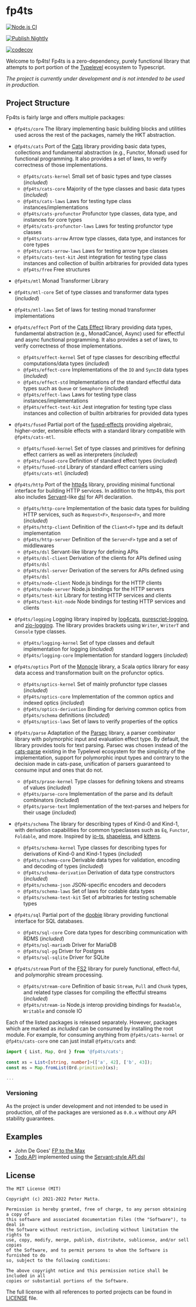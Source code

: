 # fp4ts

[![Node.js CI](https://github.com/mattapet/fp4ts/actions/workflows/build.yml/badge.svg)](https://github.com/fp4ts/fp4ts/actions/workflows/build.yml)

[![Publish Nightly](https://github.com/fp4ts/fp4ts/actions/workflows/publish-nightly.yml/badge.svg?branch=master)](https://github.com/fp4ts/fp4ts/actions/workflows/publish-nightly.yml)

[![codecov](https://codecov.io/gh/fp4ts/fp4ts/branch/master/graph/badge.svg?token=wXOEoz3yOm)](https://codecov.io/gh/fp4ts/fp4ts)

Welcome to fp4ts! Fp4ts is a zero-dependency, purely functional library that
attempts to port portion of the [Typelevel](https://typelevel.org/) ecosystem
to Typescript.

_The project is currently under development and is not intended to be used in
production._

## Project Structure

Fp4ts is fairly large and offers multiple packages:

- `@fp4ts/core` The library implementing basic building blocks and utilities
used across the rest of the packages, namely the HKT abstraction.

- `@fp4ts/cats` Port of the [Cats](https://github.com/typelevel/cats) library
providing basic data types, collections and fundamental abstraction (e.g.,
Functor, Monad) used for functional programming. It also provides a set of laws,
to verify correctness of those implementations.

  - `@fp4ts/cats-kernel` Small set of basic types and type classes (_included_)
  - `@fp4ts/cats-core` Majority of the type classes and basic data types (_included_) 
  - `@fp4ts/cats-laws` Laws for testing type class instances/implementations
  - `@fp4ts/cats-profunctor` Profunctor type classes, data type, and instances for core types
  - `@fp4ts/cats-profunctor-laws` Laws for testing profunctor type classes
  - `@fp4ts/cats-arrow` Arrow type classes, data type, and instances for core types
  - `@fp4ts/cats-arrow-laws` Laws for testing arrow type classes
  - `@fp4ts/cats-test-kit` Jest integration for testing type class instances and collection of builtin arbitraries for provided data types
  - `@fp4ts/free` Free structures


- `@fp4ts/mtl` Monad Transformer Library

 - `@fp4ts/mtl-core` Set of type classes and transformer data types (_included_)
 - `@fp4ts/mtl-laws` Set of laws for testing monad transformer implementations


- `@fp4ts/effect` Port of the [Cats Effect](https://github.com/typelevel/cats-effect)
library providing data types, fundamental abstraction (e.g., MonadCancel, Async)
used for effectful and async functional programming. It also provides a set of
laws, to verify correctness of those implementations.

  - `@fp4ts/effect-kernel` Set of type classes for describing effectful computations/data types (_included_)
  - `@fp4ts/effect-core` Implementations of the `IO` and `SyncIO` data types (_included_)
  - `@fp4ts/effect-std` Implementations of the standard effectful data types such as `Queue` or `Semaphore` (_included_)
  - `@fp4ts/effect-laws` Laws for testing type class instances/implementations
  - `@fp4ts/effect-test-kit` Jest integration for testing type class instances and collection of builtin arbitraries for provided data types

- `@fp4ts/fused` Partial port of the [fused-effects](https://hackage.haskell.org/package/fused-effects) providing algebraic, higher-order, extensible effects with a standard library compatible with `@fp4ts/cats-mtl`.

  - `@fp4ts/fused-kernel` Set of type classes and primitives for defining effect carriers as well as interpreters (_included_)
  - `@fp4ts/fused-core` Definition of standard effect types (_included_)
  - `@fp4ts/fused-std` Library of standard effect carriers using `@fp4ts/cats-mtl` (_included_)

- `@fp4ts/http` Port of the [http4s](https://github.com/http4s/http4s) library,
providing minimal functional interface for building HTTP services. In addition
to the http4s, this port also includes [Servant](https://haskell-servant.github.io/)-like [dsl](./packages/http/dsl) for API declaration.

  - `@fp4ts/http-core` Implementation of the basic data types for building HTTP services, such as `Request<F>`, `Response<F>`, and more (_included_)
  - `@fp4ts/http-client` Definition of the `Client<F>` type and its default implementation
  - `@fp4ts/http-server` Definition of the `Server<F>` type and a set of middlewares
  - `@fp4ts/dsl` Servant-like library for defining APIs
  - `@fp4ts/dsl-client` Derivation of the clients for APIs defined using `@fp4ts/dsl`
  - `@fp4ts/dsl-server` Derivation of the servers for APIs defined using `@fp4ts/dsl`
  - `@fp4ts/node-client` Node.js bindings for the HTTP clients
  - `@fp4ts/node-server` Node.js bindings for the HTTP servers
  - `@fp4ts/test-kit` Library for testing HTTP services and clients
  - `@fp4ts/test-kit-node` Node bindings for testing HTTP services and clients


- `@fp4ts/logging` Logging library inspired by [log4cats](https://github.com/typelevel/log4cats),
[purescript-logging](https://github.com/rightfold/purescript-logging),
and [zio-logging](https://github.com/zio/zio-logging). The library provides
brackets using `Writer`, `WriterT` and `Console` type classes.

  - `@fp4ts/logging-kernel` Set of type classes and default implementation for logging (_included_)
  - `@fp4ts/logging-core` Implementation for standard loggers (_included_)


- `@fp4ts/optics` Port of the [Monocle](https://github.com/optics-dev/Monocle) library,
a Scala optics library for easy data access and transformation built on the profunctor optics.

  - `@fp4ts/optics-kernel` Set of mainly profunctor type classes (_included_)
  - `@fp4ts/optics-core` Implementation of the common optics and indexed optics (_included_)
  - `@fp4ts/optics-derivation` Binding for deriving common optics from `@fp4ts/schema` definitions (_included_)
  - `@fp4ts/optics-laws` Set of laws to verify properties of the optics


- `@fp4ts/parse` Adaptation of the [Parsec](https://hackage.haskell.org/package/parsec-3.1.15.0/docs/Text-Parsec.html) library,
a parser combinator library with polymorphic input and evaluation effect type.
By default, the library provides tools for text parsing. Parsec was chosen instead
of the [cats-parse](https://github.com/typelevel/cats-parse/) existing in the Typelevel
ecosystem for the simplicity of the implementation, support for polymorphic input types
and contrary to the decision made in cats-pase, unification of parsers guaranteed
to consume input and ones that do not.

  - `@fp4ts/prase-kernel` Type classes for defining tokens and streams of values (_included_)
  - `@fp4ts/parse-core` Implementation of the parse and its default combinators (_included_)
  - `@fp4ts/parse-text` Implementation of the text-parses and helpers for their usage (_included_)


- `@fp4ts/schema` The library for describing types of Kind-0 and Kind-1, with
derivation capabilities for common typeclasses such as `Eq`, `Functor`, `Foldable`, and more.
Inspired by [io-ts](https://github.com/gcanti/io-ts), [shapeless](https://github.com/milessabin/shapeless), and [kittens](https://github.com/typelevel/kittens).

  - `@fp4ts/schema-kernel` Type classes for describing types for derivations of Kind-0 and Kind-1 types (_included_)
  - `@fp4ts/schema-core` Derivable data types for validation, encoding and decoding of types (_included_)
  - `@fp4ts/schema-derivation` Derivation of data type constructors (_included_)
  - `@fp4ts/schema-json` JSON-specific encoders and decoders
  - `@fp4ts/schema-laws` Set of laws for codable data types
  - `@fp4ts/schema-test-kit` Set of arbitraries for testing schemable types


- `@fp4ts/sql` Partial port of the [doobie](https://github.com/tpolecat/doobie) library
providing functional interface for SQL databases.

  - `@fp4ts/sql-core` Core data types for describing communication with RDMS (_included_)
  - `@fp4ts/sql-mariadb` Driver for MariaDB
  - `@fp4ts/sql-pg` Driver for Postgres
  - `@fp4ts/sql-sqlite` Driver for SQLite


- `@fp4ts/stream` Port of the [FS2](https://github.com/typelevel/fs2) library
for purely functional, effect-ful, and polymorphic stream processing.

  - `@fp4ts/stream-core` Definition of basic `Stream`, `Pull` and `Chunk` types, and related type classes for compiling the effectful streams (_included_)
  - `@fp4ts/stream-io` Node.js interop providing bindings for `Readable`, `Writable` and console IO

Each of the listed packages is released separately. However, packages which are
marked as _included_ can be consumed by installing the root module. For example,
for consuming anything from `@fp4ts/cats-kernel` or `@fp4ts/cats-core` one can
just install `@fp4ts/cats` and:

```typescript
import { List, Map, Ord } from '@fp4ts/cats';

const xs = List<[string, number]>(['a', 42], ['b', 43]);
const ms = Map.fromList(Ord.primitive)(xs);

...
```

### Versioning

As the project is under development and not intended to be used in production,
_all_ of the packages are versioned as `0.0.x` without _any_ API stability guarantees.

## Examples

- John De Goes' [FP to the Max](./packages/examples/fp-to-the-max/src/program.ts)
- [Todo API](./packages/examples/todo-api/) implemented using the [Servant-style
API dsl](./packages/examples/todo-api/src/api)

## License

```
The MIT License (MIT)

Copyright (c) 2021-2022 Peter Matta.

Permission is hereby granted, free of charge, to any person obtaining a copy of
this software and associated documentation files (the "Software"), to deal in
the Software without restriction, including without limitation the rights to
use, copy, modify, merge, publish, distribute, sublicense, and/or sell copies
of the Software, and to permit persons to whom the Software is furnished to do
so, subject to the following conditions:

The above copyright notice and this permission notice shall be included in all
copies or substantial portions of the Software.
```

The full license with all references to ported projects can be found in [LICENSE](/LICENSE) file.
